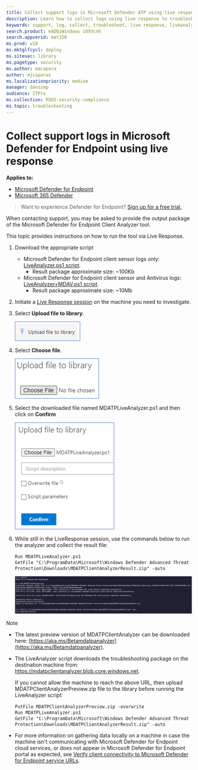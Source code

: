 ```yaml
---
title: Collect support logs in Microsoft Defender ATP using live response
description: Learn how to collect logs using live response to troubleshoot Microsoft Defender ATP issues
keywords: support, log, collect, troubleshoot, live response, liveanalyzer, analyzer, live, response
search.product: eADQiWindows 10XVcnh
search.appverid: met150
ms.prod: w10
ms.mktglfcycl: deploy
ms.sitesec: library
ms.pagetype: security
ms.author: macapara
author: mjcaparas
ms.localizationpriority: medium
manager: dansimp
audience: ITPro
ms.collection: M365-security-compliance 
ms.topic: troubleshooting
---
```


# Collect support logs in Microsoft Defender for Endpoint using live response 


**Applies to:**
- [Microsoft Defender for Endpoint](https://go.microsoft.com/fwlink/p/?linkid=2146631)
- [Microsoft 365 Defender](https://go.microsoft.com/fwlink/?linkid=2118804)

> Want to experience Defender for Endpoint? [Sign up for a free trial.](https://www.microsoft.com/microsoft-365/windows/microsoft-defender-atp?ocid=docs-wdatp-pullalerts-abovefoldlink) 

When contacting support, you may be asked to provide the output package of the Microsoft Defender for Endpoint Client Analyzer tool.

This topic provides instructions on how to run the tool via Live Response.

1. Download the appropriate script
    * Microsoft Defender for Endpoint client sensor logs only: [LiveAnalyzer.ps1 script](https://aka.ms/MDATPLiveAnalyzer).
      - Result package approximate size: ~100Kb 
    *  Microsoft Defender for Endpoint client sensor and Antivirus logs: [LiveAnalyzer+MDAV.ps1 script](https://aka.ms/MDATPLiveAnalyzerAV).
       - Result package approximate size: ~10Mb 
 
2.	Initiate a [Live Response session](live-response.md#initiate-a-live-response-session-on-a-device) on the machine you need to investigate.

3.	Select **Upload file to library**.

    ![Image of upload file](images/upload-file.png)

4. Select **Choose file**.

    ![Image of choose file button](images/choose-file.png)

5. Select the downloaded file named MDATPLiveAnalyzer.ps1 and then click on **Confirm**


   ![Image of choose file button](images/analyzer-file.png)


6. While still in the LiveResponse session, use the commands below to run the analyzer and collect the result file:

    ```console
    Run MDATPLiveAnalyzer.ps1
    GetFile "C:\ProgramData\Microsoft\Windows Defender Advanced Threat Protection\Downloads\MDATPClientAnalyzerResult.zip" -auto
    ```

    ![Image of commands](images/analyzer-commands.png)


>[!NOTE]
> - The latest preview version of MDATPClientAnalyzer can be downloaded here: [https://aka.ms/Betamdatpanalyzer](https://aka.ms/Betamdatpanalyzer).
> 
> - The LiveAnalyzer script downloads the troubleshooting package on the destination machine from: https://mdatpclientanalyzer.blob.core.windows.net.
> 
>   If you cannot allow the machine to reach the above URL, then upload MDATPClientAnalyzerPreview.zip file to the library before running the LiveAnalyzer script:
>
>   ```console
>   PutFile MDATPClientAnalyzerPreview.zip -overwrite
>   Run MDATPLiveAnalyzer.ps1
>   GetFile "C:\ProgramData\Microsoft\Windows Defender Advanced Threat Protection\Downloads\MDATPClientAnalyzerResult.zip" -auto
>   ```
> 
> - For more information on gathering data locally on a machine in case the machine isn't communicating with Microsoft Defender for Endpoint cloud services, or does not appear in Microsoft Defender for Endpoint portal as expected, see [Verify client connectivity to Microsoft Defender for Endpoint service URLs](configure-proxy-internet.md#verify-client-connectivity-to-microsoft-defender-atp-service-urls).
